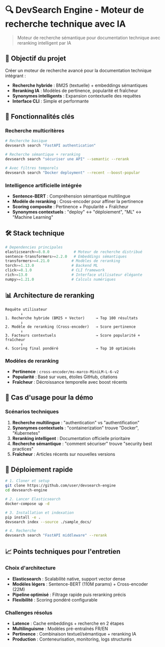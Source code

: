 # 🔍 DevSearch Engine - Moteur de recherche technique avec IA

> Moteur de recherche sémantique pour documentation technique avec reranking intelligent par IA

## 🎯 **Objectif du projet**

Créer un moteur de recherche avancé pour la documentation technique intégrant :
- **Recherche hybride** : BM25 (textuelle) + embeddings sémantiques
- **Reranking IA** : Modèles de pertinence, popularité et fraîcheur
- **Synonymes intelligents** : Expansion contextuelle des requêtes
- **Interface CLI** : Simple et performante

## 🚀 **Fonctionnalités clés**

### Recherche multicritères
```bash
# Recherche basique
devsearch search "FastAPI authentication"

# Recherche sémantique + reranking
devsearch search "sécuriser une API" --semantic --rerank

# Avec filtres temporels
devsearch search "Docker deployment" --recent --boost-popular
```

### Intelligence artificielle intégrée
- **Sentence-BERT** : Compréhension sémantique multilingue
- **Modèle de reranking** : Cross-encoder pour affiner la pertinence
- **Scoring composite** : Pertinence + Popularité + Fraîcheur
- **Synonymes contextuels** : "deploy" ↔ "déploiement", "ML" ↔ "Machine Learning"


## 🛠️ **Stack technique**

```python
# Dependencies principales
elasticsearch>=8.0.0           # Moteur de recherche distribué
sentence-transformers>=2.2.0   # Embeddings sémantiques
transformers>=4.21.0          # Modèles de reranking
torch>=1.13.0                 # Backend ML
click>=8.1.0                  # CLI framework
rich>=13.0                    # Interface utilisateur élégante
numpy>=1.21.0                 # Calculs numériques
```

## 📊 **Architecture de reranking**

```
Requête utilisateur
       ↓
1. Recherche hybride (BM25 + Vector)     → Top 100 résultats
       ↓
2. Modèle de reranking (Cross-encoder)   → Score pertinence
       ↓
3. Facteurs contextuels                  → Score popularité + fraîcheur
       ↓
4. Scoring final pondéré                 → Top 10 optimisés
```

### Modèles de reranking
- **Pertinence** : `cross-encoder/ms-marco-MiniLM-L-6-v2`
- **Popularité** : Basé sur vues, étoiles GitHub, citations
- **Fraîcheur** : Décroissance temporelle avec boost récents

## 🎯 **Cas d'usage pour la démo**

### Scénarios techniques
1. **Recherche multilingue** : "authentication" vs "authentification"
2. **Synonymes contextuels** : "containerization" trouve "Docker", "Kubernetes"
3. **Reranking intelligent** : Documentation officielle prioritaire
4. **Recherche sémantique** : "comment sécuriser" trouve "security best practices"
5. **Fraîcheur** : Articles récents sur nouvelles versions



## 🐳 **Déploiement rapide**

```bash
# 1. Cloner et setup
git clone https://github.com/user/devsearch-engine
cd devsearch-engine

# 2. Lancer Elasticsearch
docker-compose up -d

# 3. Installation et indexation
pip install -e .
devsearch index --source ./sample_docs/

# 4. Recherche
devsearch search "FastAPI middleware" --rerank
```

## 📈 **Points techniques pour l'entretien**

### Choix d'architecture
- **Elasticsearch** : Scalabilité native, support vector dense
- **Modèles légers** : Sentence-BERT (110M params) + Cross-encoder (22M)
- **Pipeline optimisé** : Filtrage rapide puis reranking précis
- **Flexibilité** : Scoring pondéré configurable

### Challenges résolus
- **Latence** : Cache embeddings + recherche en 2 étapes
- **Multilinguisme** : Modèles pré-entraînés FR/EN
- **Pertinence** : Combinaison textuel/sémantique + reranking IA
- **Production** : Conteneurisation, monitoring, logs structurés
